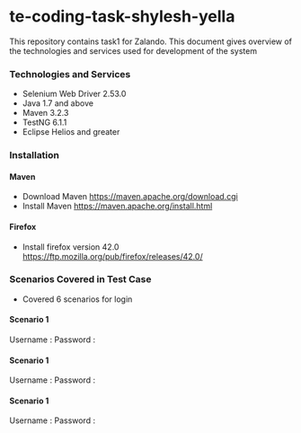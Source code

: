 # te-coding-task-shylesh-yella
This repository contains task1 for Zalando. This document gives overview of the technologies and services used for development of the system

### Technologies and Services ###
* Selenium Web Driver 2.53.0
* Java 1.7 and above
* Maven 3.2.3
* TestNG 6.1.1
* Eclipse Helios and greater

### Installation ###
#### Maven ####
* Download Maven https://maven.apache.org/download.cgi
* Install Maven https://maven.apache.org/install.html

#### Firefox ####
* Install firefox version 42.0 https://ftp.mozilla.org/pub/firefox/releases/42.0/

### Scenarios Covered in Test Case ###
* Covered 6 scenarios for login

#### Scenario 1 ####
Username : <empty>
Password : <empty>

#### Scenario 1 ####
Username : <empty>
Password : <empty>
#### Scenario 1 ####
Username : <empty>
Password : <empty>




